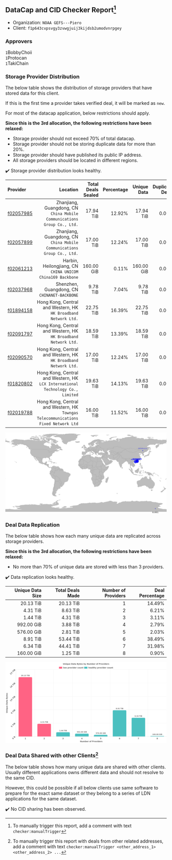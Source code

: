 ## DataCap and CID Checker Report[^1]
 - Organization: `NOAA GEFS---Piero`
 - Client: `f1p643cvpsvgy3zvwgjuij3kijdsb2umodvnrpgey`
### Approvers
`1`BobbyChoii<br/>`1`Protocan<br/>`1`TakiChain

### Storage Provider Distribution
The below table shows the distribution of storage providers that have stored data for this client.

If this is the first time a provider takes verified deal, it will be marked as `new`.

For most of the datacap application, below restrictions should apply.

**Since this is the 3rd allocation, the following restrictions have been relaxed:**
 - Storage provider should not exceed 70% of total datacap.
 - Storage provider should not be storing duplicate data for more than 20%.
 - Storage provider should have published its public IP address.
 - All storage providers should be located in different regions.

✔️ Storage provider distribution looks healthy.

| Provider                                              |                                                                              Location | Total Deals Sealed | Percentage | Unique Data | Duplicate Deals |
| :---------------------------------------------------- | ------------------------------------------------------------------------------------: | -----------------: | ---------: | ----------: | --------------: |
| [f02057985](https://filfox.info/en/address/f02057985) |            Zhanjiang, Guangdong, CN<br/>`China Mobile Communications Group Co., Ltd.` |          17.94 TiB |     12.92% |   17.94 TiB |           0.00% |
| [f02057899](https://filfox.info/en/address/f02057899) |            Zhanjiang, Guangdong, CN<br/>`China Mobile Communications Group Co., Ltd.` |          17.00 TiB |     12.24% |   17.00 TiB |           0.00% |
| [f02061213](https://filfox.info/en/address/f02061213) |                         Harbin, Heilongjiang, CN<br/>`CHINA UNICOM China169 Backbone` |         160.00 GiB |      0.11% |  160.00 GiB |           0.00% |
| [f02037968](https://filfox.info/en/address/f02037968) |                                       Shenzhen, Guangdong, CN<br/>`CHINANET-BACKBONE` |           9.78 TiB |      7.04% |    9.78 TiB |           0.00% |
| [f01894158](https://filfox.info/en/address/f01894158) |                    Hong Kong, Central and Western, HK<br/>`HK Broadband Network Ltd.` |          22.75 TiB |     16.39% |   22.75 TiB |           0.00% |
| [f02091797](https://filfox.info/en/address/f02091797) |                    Hong Kong, Central and Western, HK<br/>`HK Broadband Network Ltd.` |          18.59 TiB |     13.39% |   18.59 TiB |           0.00% |
| [f02090570](https://filfox.info/en/address/f02090570) |                    Hong Kong, Central and Western, HK<br/>`HK Broadband Network Ltd.` |          17.00 TiB |     12.24% |   17.00 TiB |           0.00% |
| [f01820802](https://filfox.info/en/address/f01820802) |    Hong Kong, Central and Western, HK<br/>`LCX International Technology Co., Limited` |          19.63 TiB |     14.13% |   19.63 TiB |           0.00% |
| [f02019788](https://filfox.info/en/address/f02019788) | Hong Kong, Central and Western, HK<br/>`Towngas Telecommunications Fixed Network Ltd` |          16.00 TiB |     11.52% |   16.00 TiB |           0.00% |

<img src="https://raw.githubusercontent.com/data-preservation-programs/filplus-checker-assets/main/filecoin-project/filecoin-plus-large-datasets/issues/1338/1681319066205.png"/>

### Deal Data Replication
The below table shows how each many unique data are replicated across storage providers.


**Since this is the 3rd allocation, the following restrictions have been relaxed:**
- No more than 70% of unique data are stored with less than 3 providers.

✔️ Data replication looks healthy.

| Unique Data Size | Total Deals Made | Number of Providers | Deal Percentage |
| ---------------: | ---------------: | ------------------: | --------------: |
|        20.13 TiB |        20.13 TiB |                   1 |          14.49% |
|         4.31 TiB |         8.63 TiB |                   2 |           6.21% |
|         1.44 TiB |         4.31 TiB |                   3 |           3.11% |
|       992.00 GiB |         3.88 TiB |                   4 |           2.79% |
|       576.00 GiB |         2.81 TiB |                   5 |           2.03% |
|         8.91 TiB |        53.44 TiB |                   6 |          38.49% |
|         6.34 TiB |        44.41 TiB |                   7 |          31.98% |
|       160.00 GiB |         1.25 TiB |                   8 |           0.90% |

<img src="https://raw.githubusercontent.com/data-preservation-programs/filplus-checker-assets/main/filecoin-project/filecoin-plus-large-datasets/issues/1338/1681319067076.png"/>

### Deal Data Shared with other Clients[^3]
The below table shows how many unique data are shared with other clients.
Usually different applications owns different data and should not resolve to the same CID.

However, this could be possible if all below clients use same software to prepare for the exact same dataset or they belong to a series of LDN applications for the same dataset.

✔️ No CID sharing has been observed.

[^1]: To manually trigger this report, add a comment with text `checker:manualTrigger`

[^2]: Deals from those addresses are combined into this report as they are specified with `checker:manualTrigger`

[^3]: To manually trigger this report with deals from other related addresses, add a comment with text `checker:manualTrigger <other_address_1> <other_address_2> ...`
